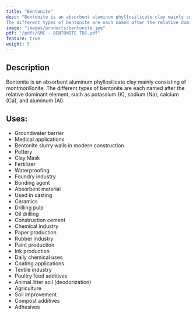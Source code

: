 ```yaml
---
title: "Bentonite"
desc: "Bentonite is an absorbent aluminum phyllosilicate clay mainly consisting of montmorillonite.
The different types of bentonite are each named after the relative dominant element, such as potassium (K), sodium (Na), calcium (Ca), and aluminum (Al)."
image: "images/products/bentonite.jpg"
pdf: "/pdfs/GMC - BENTONITE TDS.pdf"
feature: true
weight: 5
---
```

## Description
Bentonite is an absorbent aluminum phyllosilicate clay mainly consisting of montmorillonite. The different types of bentonite are each named after the relative dominant element, such as potassium (K), sodium (Na), calcium (Ca), and aluminum (Al).

## Uses:
- Groundwater barrier
- Medical applications
- Bentonite slurry walls in modern construction
- Pottery
- Clay Mask
- Fertilizer
- Waterproofing
- Foundry industry
- Bonding agent
- Absorbent material
- Used in casting
- Ceramics
- Drilling pulp
- Oil drilling
- Construction cement
- Chemical industry
- Paper production
- Rubber industry
- Paint production
- Ink production
- Daily chemical uses
- Coating applications
- Textile industry
- Poultry feed additives
- Animal litter soil (deodorization)
- Agriculture
- Soil improvement
- Compost additives
- Adhesives
